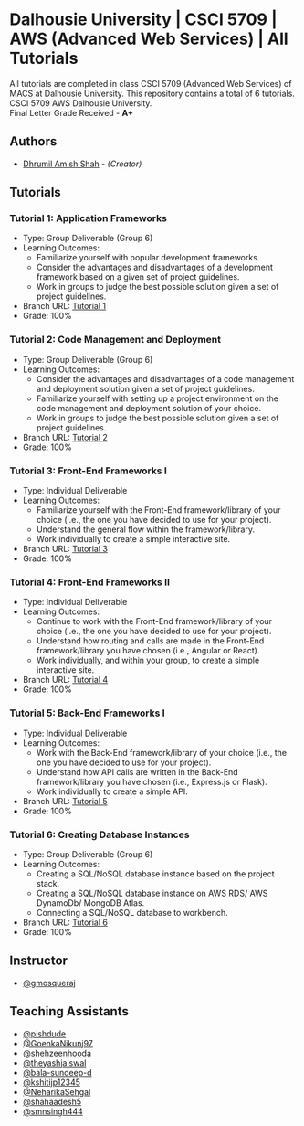 # Dalhousie University | CSCI 5709 | AWS (Advanced Web Services) | All Tutorials
All tutorials are completed in class CSCI 5709 (Advanced Web Services) of MACS at Dalhousie University. This repository contains a total of 6 tutorials. CSCI 5709 AWS Dalhousie University.<br/>
Final Letter Grade Received - **A+**

## Authors
* [Dhrumil Amish Shah](mailto:dh416386@dal.ca) - *(Creator)*

## Tutorials
### Tutorial 1: Application Frameworks
* Type: Group Deliverable (Group 6)
* Learning Outcomes:
    * Familiarize yourself with popular development frameworks.
    * Consider the advantages and disadvantages of a development framework based on a given set of project guidelines.
    * Work in groups to judge the best possible solution given a set of project guidelines.
* Branch URL: [Tutorial 1](https://github.com/DhrumilShah98/dhrumil-amish-shah-csci5709-all-tutorials/tree/tutorial_1)
* Grade: 100%

### Tutorial 2: Code Management and Deployment
* Type: Group Deliverable (Group 6)
* Learning Outcomes:
    * Consider the advantages and disadvantages of a code management and deployment solution given a set of project guidelines.
    * Familiarize yourself with setting up a project environment on the code management and deployment solution of your choice.
    * Work in groups to judge the best possible solution given a set of project guidelines.
* Branch URL: [Tutorial 2](https://github.com/DhrumilShah98/dhrumil-amish-shah-csci5709-all-tutorials/tree/tutorial_2)
* Grade: 100%

### Tutorial 3: Front-End Frameworks I
* Type: Individual Deliverable
* Learning Outcomes:
    * Familiarize yourself with the Front-End framework/library of your choice (i.e., the one you have decided to use for your project).
    * Understand the general flow within the framework/library.
    * Work individually to create a simple interactive site.
* Branch URL: [Tutorial 3](https://github.com/DhrumilShah98/dhrumil-amish-shah-csci5709-all-tutorials/tree/tutorial_3)
* Grade: 100%

### Tutorial 4: Front-End Frameworks II
* Type: Individual Deliverable
* Learning Outcomes:
    * Continue to work with the Front-End framework/library of your choice (i.e., the one you have decided to use for your project).
    * Understand how routing and calls are made in the Front-End framework/library you have chosen (i.e., Angular or React).
    * Work individually, and within your group, to create a simple interactive site.
* Branch URL: [Tutorial 4](https://github.com/DhrumilShah98/dhrumil-amish-shah-csci5709-all-tutorials/tree/tutorial_4)
* Grade: 100%

### Tutorial 5: Back-End Frameworks I
* Type: Individual Deliverable
* Learning Outcomes:
    * Work with the Back-End framework/library of your choice (i.e., the one you have decided to use for your project).
    * Understand how API calls are written in the Back-End framework/library you have chosen (i.e., Express.js or Flask).
    * Work individually to create a simple API.
* Branch URL: [Tutorial 5](https://github.com/DhrumilShah98/dhrumil-amish-shah-csci5709-all-tutorials/tree/tutorial_5)
* Grade: 100%

### Tutorial 6: Creating Database Instances
* Type: Group Deliverable (Group 6)
* Learning Outcomes:
    * Creating a SQL/NoSQL database instance based on the project stack.
    * Creating a SQL/NoSQL database instance on AWS RDS/ AWS DynamoDb/ MongoDB Atlas.
    * Connecting a SQL/NoSQL database to workbench.
* Branch URL: [Tutorial 6](https://github.com/DhrumilShah98/dhrumil-amish-shah-csci5709-all-tutorials/tree/tutorial_6)
* Grade: 100%

## Instructor
* [@gmosqueraj](https://github.com/gmosqueraj)

## Teaching Assistants
* [@pishdude](https://github.com/pishdude)
* [@GoenkaNikunj97](https://github.com/GoenkaNikunj97)
* [@shehzeenhooda](https://github.com/shehzeenhooda)
* [@theyashjaiswal](https://github.com/theyashjaiswal)
* [@bala-sundeep-d](https://github.com/bala-sundeep-d)
* [@kshitijp12345](https://github.com/kshitijp12345)
* [@NeharikaSehgal](https://github.com/NeharikaSehgal)
* [@shahaadesh5](https://github.com/shahaadesh5)
* [@smnsingh444](https://github.com/smnsingh444)
